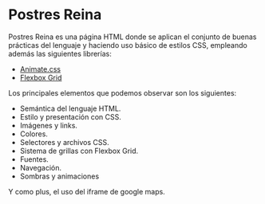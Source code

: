 # Postres Reina

Postres Reina es una página HTML donde se aplican el conjunto de buenas prácticas del lenguaje y haciendo uso básico de estilos CSS, empleando además las siguientes librerías:
* [Animate.css](https://animate.style/)
* [Flexbox Grid](http://flexboxgrid.com/)

Los principales elementos que podemos observar son los siguientes:
* Semántica del lenguaje HTML.
* Estilo y presentación con CSS.
* Imágenes y links.
* Colores.
* Selectores y archivos CSS.
* Sistema de grillas con Flexbox Grid.
* Fuentes.
* Navegación.
* Sombras y animaciones

Y como plus, el uso del iframe de google maps.